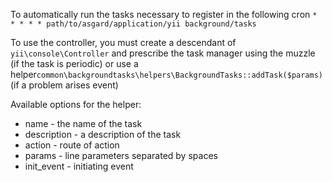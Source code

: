 To automatically run the tasks necessary to register in the following cron `* * * * * path/to/asgard/application/yii background/tasks`

To use the controller, you must create a descendant of `yii\console\Controller` and prescribe the task manager using the muzzle (if the task is periodic) or 
use a helper`common\backgroundtasks\helpers\BackgroundTasks::addTask($params)`(if a problem arises event)

Available options for the helper:

* name - the name of the task
* description - a description of the task
* action - route of action
* params - line parameters separated by spaces
* init_event - initiating event